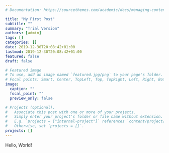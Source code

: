 ```yaml
---
# Documentation: https://sourcethemes.com/academic/docs/managing-content/

title: "My First Post"
subtitle: ""
summary: "Trial Version"
authors: [admin]
tags: []
categories: []
date: 2019-12-30T20:08:42+01:00
lastmod: 2019-12-30T20:08:42+01:00
featured: false
draft: false

# Featured image
# To use, add an image named `featured.jpg/png` to your page's folder.
# Focal points: Smart, Center, TopLeft, Top, TopRight, Left, Right, BottomLeft, Bottom, BottomRight.
image:
  caption: ""
  focal_point: ""
  preview_only: false

# Projects (optional).
#   Associate this post with one or more of your projects.
#   Simply enter your project's folder or file name without extension.
#   E.g. `projects = ["internal-project"]` references `content/project/deep-learning/index.md`.
#   Otherwise, set `projects = []`.
projects: []
---
```

Hello, World!
